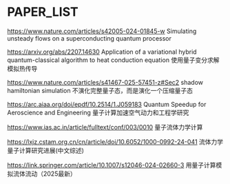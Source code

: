 # PAPER_LIST

<https://www.nature.com/articles/s42005-024-01845-w>
Simulating unsteady flows on a superconducting quantum processor

<https://arxiv.org/abs/2207.14630>
Application of a variational hybrid quantum-classical algorithm to heat conduction equation
使用量子变分求解模拟热传导

<https://www.nature.com/articles/s41467-025-57451-z#Sec2>
shadow hamiltonian simulation
不演化完整量子态，而是演化一个压缩量子态

<https://arc.aiaa.org/doi/epdf/10.2514/1.J059183>
Quantum Speedup for Aeroscience and Engineering
量子计算加速空气动力和工程学研究

<https://www.ias.ac.in/article/fulltext/conf/003/0010>
量子流体力学计算

<https://lxjz.cstam.org.cn/cn/article/doi/10.6052/1000-0992-24-041>
流体力学量子计算研究进展(中文综述)

https://link.springer.com/article/10.1007/s12046-024-02660-3
用量子计算模拟流体流动（2025最新）
